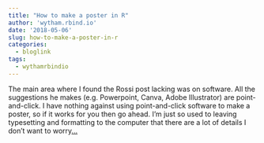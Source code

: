 ```yaml
---
title: "How to make a poster in R"
author: 'wytham.rbind.io'
date: '2018-05-06'
slug: how-to-make-a-poster-in-r
categories:
  - bloglink
tags:
  - wythamrbindio
---
```


The main area where I found the Rossi post lacking was on software. All the suggestions he makes (e.g. Powerpoint, Canva, Adobe Illustrator) are point-and-click. I have nothing against using point-and-click software to make a poster, so if it works for you then go ahead. I’m just so used to leaving typesetting and formatting to the computer that there are a lot of details I don’t want to worry[... <i class="fas fa-external-link-alt"></i>](https://wytham.rbind.io/post/making-a-poster-in-r/)

